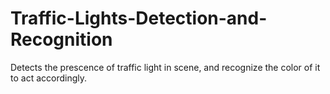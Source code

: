 # Traffic-Lights-Detection-and-Recognition
Detects the prescence of traffic light in scene, and recognize the color of it to act accordingly.
